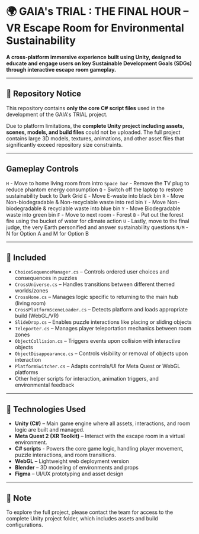 # 🌍 GAIA's TRIAL : THE FINAL HOUR – VR Escape Room for Environmental Sustainability

**A cross-platform immersive experience built using Unity, designed to educate and engage users on key Sustainable Development Goals (SDGs) through interactive escape room gameplay.**

---

## 📁 Repository Notice

This repository contains **only the core C# script files** used in the development of the GAIA's TRIAL project.

Due to platform limitations, the **complete Unity project including assets, scenes, models, and build files** could not be uploaded. The full project contains large 3D models, textures, animations, and other asset files that significantly exceed repository size constraints.

---

## Gameplay Controls

`H` - Move to home living room from intro
`Space bar` - Remove the TV plug to reduce phantom energy consumption
`Q` - Switch off the laptop to restore sustainability back to Dark Grid
`E` - Move E-waste into black bin 
`R` - Move Non-biodegradable & Non-recyclable waste into red bin 
`T` - Move Non-biodegradable & recyclable waste into blue bin 
`Y` - Move Biodegradable waste into green bin 
`F` - Move to next room - Forest
`B` - Put out the forest fire using the bucket of water for climate action
`U` - Lastly, move to the final judge, the very Earth personified and answer sustainability questions
`N/M` - N for Option A and M for Option B

---

## 📂 Included

- `ChoiceSequenceManager.cs` – Controls ordered user choices and consequences in puzzles  
- `CrossUniverse.cs` – Handles transitions between different themed worlds/zones  
- `CrossHome.cs` – Manages logic specific to returning to the main hub (living room) 
- `CrossPlatformSceneLoader.cs` – Detects platform and loads appropriate build (WebGL/VR)  
- `SlideDrop.cs` – Enables puzzle interactions like placing or sliding objects  
- `Teleporter.cs` – Manages player teleportation mechanics between room zones  
- `ObjectCollision.cs` – Triggers events upon collision with interactive objects  
- `ObjectDisappearance.cs` – Controls visibility or removal of objects upon interaction  
- `PlatformSwitcher.cs` – Adapts controls/UI for Meta Quest or WebGL platforms
- Other helper scripts for interaction, animation triggers, and environmental feedback

---

## 🔧 Technologies Used

- **Unity (C#)** – Main game engine where all assets, interactions, and room logic are built and managed.
- **Meta Quest 2 (XR Toolkit)** – Interact with the escape room in a virtual environment.
- **C# scripts** - Powers the core game logic, handling player movement, puzzle interactions, and room transitions.
- **WebGL** – Lightweight web deployment version  
- **Blender** – 3D modeling of environments and props  
- **Figma** – UI/UX prototyping and asset design

---

## 📌 Note

To explore the full project, please contact the team for access to the complete Unity project folder, which includes assets and build configurations.

